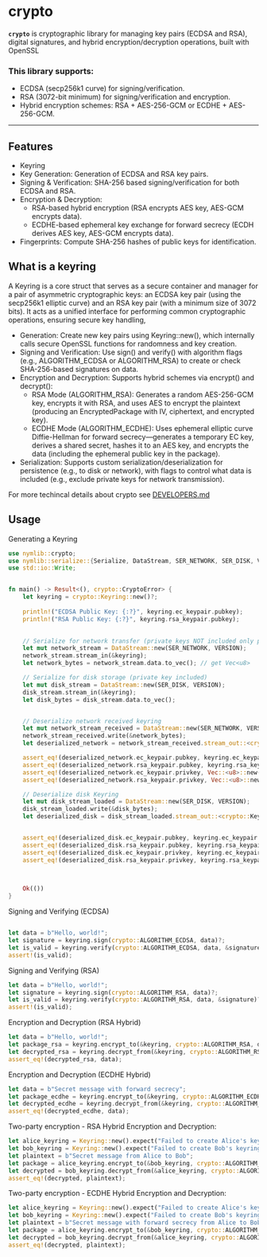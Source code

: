 # crypto

**`crypto`** is cryptographic library for managing key pairs (ECDSA and RSA), digital signatures, and hybrid encryption/decryption operations, built with OpenSSL



### This library supports:
  - ECDSA (secp256k1 curve) for signing/verification.
  - RSA (3072-bit minimum) for signing/verification and encryption.
  - Hybrid encryption schemes: RSA + AES-256-GCM or ECDHE + AES-256-GCM.

---

##  Features
  - Keyring 
  - Key Generation: Generation of ECDSA and RSA key pairs.
  - Signing & Verification: SHA-256 based signing/verification for both ECDSA and RSA.
  - Encryption & Decryption:
     - RSA-based hybrid encryption (RSA encrypts AES key, AES-GCM encrypts data).
     - ECDHE-based ephemeral key exchange for forward secrecy (ECDH derives AES key, AES-GCM encrypts data).
  - Fingerprints: Compute SHA-256 hashes of public keys for identification.


## What is a keyring 
A Keyring is a core struct that serves as a secure container and manager for a pair of asymmetric cryptographic keys: an ECDSA key pair (using the secp256k1 elliptic curve) and an RSA key pair (with a minimum size of 3072 bits). It acts as a unified interface for performing common cryptographic operations, ensuring secure key handling,
  
  - Generation: Create new key pairs using Keyring::new(), which internally calls secure OpenSSL functions for randomness and key creation.
  - Signing and Verification: Use sign() and verify() with algorithm flags (e.g., ALGORITHM_ECDSA or ALGORITHM_RSA) to create or check SHA-256-based signatures on data.
  - Encryption and Decryption: Supports hybrid schemes via encrypt() and decrypt():
    - RSA Mode (ALGORITHM_RSA): Generates a random AES-256-GCM key, encrypts it with RSA, and uses AES to encrypt the plaintext (producing an EncryptedPackage with IV, ciphertext, and encrypted key).
    - ECDHE Mode (ALGORITHM_ECDHE): Uses ephemeral elliptic curve Diffie-Hellman for forward secrecy—generates a temporary EC key, derives a shared secret, hashes it to an AES key, and encrypts the data (including the ephemeral public key in the package).
  - Serialization: Supports custom serialization/deserialization for persistence (e.g., to disk or network), with flags to control what data is included (e.g., exclude private keys for network transmission).


 For more techincal details about crypto see [DEVELOPERS.md](./DEVELOPERS.md) 


## Usage
Generating a Keyring




```rust
use nymlib::crypto;
use nymlib::serialize::{Serialize, DataStream, SER_NETWORK, SER_DISK, VERSION};
use std::io::Write;


fn main() -> Result<(), crypto::CryptoError> {
    let keyring = crypto::Keyring::new()?;
    
    println!("ECDSA Public Key: {:?}", keyring.ec_keypair.pubkey);
    println!("RSA Public Key: {:?}", keyring.rsa_keypair.pubkey);

        
    // Serialize for network transfer (private keys NOT included only pubkeys)
    let mut network_stream = DataStream::new(SER_NETWORK, VERSION);
    network_stream.stream_in(&keyring);
    let network_bytes = network_stream.data.to_vec(); // get Vec<u8>

    // Serialize for disk storage (private key included)
    let mut disk_stream = DataStream::new(SER_DISK, VERSION);
    disk_stream.stream_in(&keyring);
    let disk_bytes = disk_stream.data.to_vec();


    // Deserialize network received keyring 
    let mut network_stream_received = DataStream::new(SER_NETWORK, VERSION);
    network_stream_received.write(&network_bytes);
    let deserialized_network = network_stream_received.stream_out::<crypto::Keyring>().unwrap();

    assert_eq!(deserialized_network.ec_keypair.pubkey, keyring.ec_keypair.pubkey);   // pubkey is included
    assert_eq!(deserialized_network.rsa_keypair.pubkey, keyring.rsa_keypair.pubkey); // pubkey is included
    assert_eq!(deserialized_network.ec_keypair.privkey, Vec::<u8>::new()); // privkey is empty
    assert_eq!(deserialized_network.rsa_keypair.privkey, Vec::<u8>::new()); // privkey is empty

    // Deserialize disk Keyring
    let mut disk_stream_loaded = DataStream::new(SER_DISK, VERSION);
    disk_stream_loaded.write(&disk_bytes);
    let deserialized_disk = disk_stream_loaded.stream_out::<crypto::Keyring>().unwrap();


    assert_eq!(deserialized_disk.ec_keypair.pubkey, keyring.ec_keypair.pubkey);     // pubkey is preserved
    assert_eq!(deserialized_disk.rsa_keypair.pubkey, keyring.rsa_keypair.pubkey);   // pubkey is preserved
    assert_eq!(deserialized_disk.ec_keypair.privkey, keyring.ec_keypair.privkey);   // privkey preserved
    assert_eq!(deserialized_disk.rsa_keypair.privkey, keyring.rsa_keypair.privkey); // privkey preserved

    

    Ok(())
}
```

Signing and Verifying (ECDSA)
```rust

let data = b"Hello, world!";
let signature = keyring.sign(crypto::ALGORITHM_ECDSA, data)?;
let is_valid = keyring.verify(crypto::ALGORITHM_ECDSA, data, &signature)?;
assert!(is_valid);

```

Signing and Verifying (RSA)
```rust
let data = b"Hello, world!";
let signature = keyring.sign(crypto::ALGORITHM_RSA, data)?;
let is_valid = keyring.verify(crypto::ALGORITHM_RSA, data, &signature)?;
assert!(is_valid);

```

Encryption and Decryption (RSA Hybrid)
```rust
let data = b"Hello, world!";
let package_rsa = keyring.encrypt_to(&keyring, crypto::ALGORITHM_RSA, data).expect("RSA encryption failed");
let decrypted_rsa = keyring.decrypt_from(&keyring, crypto::ALGORITHM_RSA, &package_rsa).expect("RSA decryption failed");
assert_eq!(decrypted_rsa, data);

```

Encryption and Decryption (ECDHE Hybrid)
```rust
let data = b"Secret message with forward secrecy";
let package_ecdhe = keyring.encrypt_to(&keyring, crypto::ALGORITHM_ECDHE, data).expect("ECDHE encryption failed");
let decrypted_ecdhe = keyring.decrypt_from(&keyring, crypto::ALGORITHM_ECDHE, &package_ecdhe).expect("ECDHE decryption failed");
assert_eq!(decrypted_ecdhe, data);
```

Two-party encryption - RSA Hybrid Encryption and Decryption:


```rust
let alice_keyring = Keyring::new().expect("Failed to create Alice's keyring");
let bob_keyring = Keyring::new().expect("Failed to create Bob's keyring");
let plaintext = b"Secret message from Alice to Bob";
let package = alice_keyring.encrypt_to(&bob_keyring, crypto::ALGORITHM_RSA, plaintext)?;
let decrypted = bob_keyring.decrypt_from(&alice_keyring, crypto::ALGORITHM_RSA, &package)?;
assert_eq!(decrypted, plaintext);
```

Two-party encryption - ECDHE Hybrid Encryption and Decryption:

```rust
let alice_keyring = Keyring::new().expect("Failed to create Alice's keyring");
let bob_keyring = Keyring::new().expect("Failed to create Bob's keyring");
let plaintext = b"Secret message with forward secrecy from Alice to Bob";
let package = alice_keyring.encrypt_to(&bob_keyring, crypto::ALGORITHM_ECDHE, plaintext)?;
let decrypted = bob_keyring.decrypt_from(&alice_keyring, crypto::ALGORITHM_ECDHE, &package)?;
assert_eq!(decrypted, plaintext);
```




